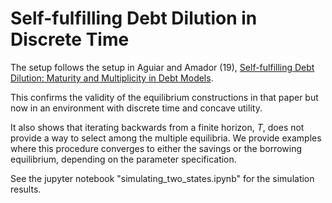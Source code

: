 # Self-fulfilling Debt Dilution in Discrete Time

The setup follows the setup in Aguiar and Amador (19), [Self-fulfilling Debt Dilution: Maturity and Multiplicity in Debt Models](http://amadormanuel.me/files/self_fulfilling_dilution.pdf).  

This confirms the validity of the equilibrium constructions in that paper but
now in an environment with discrete time and concave utility.

It also shows that iterating backwards from a finite horizon, $T$, does not
provide a way to select among the multiple equilibria. We provide examples where
this procedure converges to either the savings or the borrowing equilibrium, 
depending on the parameter specification. 

See the jupyter notebook "simulating_two_states.ipynb" for the simulation results. 